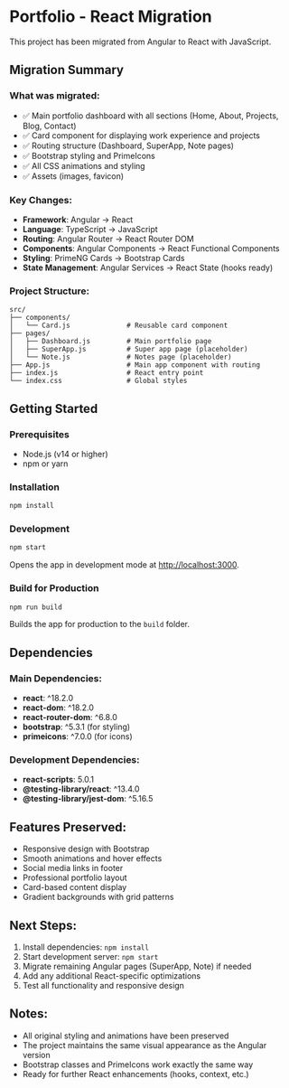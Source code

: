 # Portfolio - React Migration

This project has been migrated from Angular to React with JavaScript.

## Migration Summary

### What was migrated:
- ✅ Main portfolio dashboard with all sections (Home, About, Projects, Blog, Contact)
- ✅ Card component for displaying work experience and projects
- ✅ Routing structure (Dashboard, SuperApp, Note pages)
- ✅ Bootstrap styling and PrimeIcons
- ✅ All CSS animations and styling
- ✅ Assets (images, favicon)

### Key Changes:
- **Framework**: Angular → React
- **Language**: TypeScript → JavaScript
- **Routing**: Angular Router → React Router DOM
- **Components**: Angular Components → React Functional Components
- **Styling**: PrimeNG Cards → Bootstrap Cards
- **State Management**: Angular Services → React State (hooks ready)

### Project Structure:
```
src/
├── components/
│   └── Card.js              # Reusable card component
├── pages/
│   ├── Dashboard.js         # Main portfolio page
│   ├── SuperApp.js          # Super app page (placeholder)
│   └── Note.js              # Notes page (placeholder)
├── App.js                   # Main app component with routing
├── index.js                 # React entry point
└── index.css                # Global styles
```

## Getting Started

### Prerequisites
- Node.js (v14 or higher)
- npm or yarn

### Installation
```bash
npm install
```

### Development
```bash
npm start
```
Opens the app in development mode at [http://localhost:3000](http://localhost:3000).

### Build for Production
```bash
npm run build
```
Builds the app for production to the `build` folder.

## Dependencies

### Main Dependencies:
- **react**: ^18.2.0
- **react-dom**: ^18.2.0
- **react-router-dom**: ^6.8.0
- **bootstrap**: ^5.3.1 (for styling)
- **primeicons**: ^7.0.0 (for icons)

### Development Dependencies:
- **react-scripts**: 5.0.1
- **@testing-library/react**: ^13.4.0
- **@testing-library/jest-dom**: ^5.16.5

## Features Preserved:
- Responsive design with Bootstrap
- Smooth animations and hover effects
- Social media links in footer
- Professional portfolio layout
- Card-based content display
- Gradient backgrounds with grid patterns

## Next Steps:
1. Install dependencies: `npm install`
2. Start development server: `npm start`
3. Migrate remaining Angular pages (SuperApp, Note) if needed
4. Add any additional React-specific optimizations
5. Test all functionality and responsive design

## Notes:
- All original styling and animations have been preserved
- The project maintains the same visual appearance as the Angular version
- Bootstrap classes and PrimeIcons work exactly the same way
- Ready for further React enhancements (hooks, context, etc.)